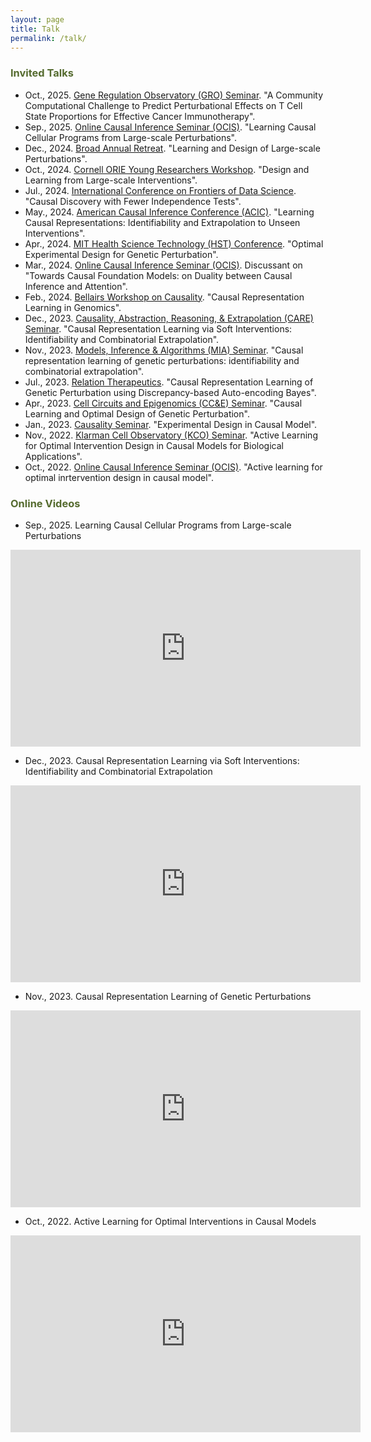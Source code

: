 ```yaml
---
layout: page
title: Talk
permalink: /talk/
---
```

### <span style="color:#556B2F">Invited Talks

- Oct., 2025. [Gene Regulation Observatory (GRO) Seminar](https://sites.broadinstitute.org/gro). "A Community Computational Challenge to Predict Perturbational Effects on T Cell State Proportions for Effective Cancer Immunotherapy".
- Sep., 2025. [Online Causal Inference Seminar (OCIS)](https://sites.google.com/view/ocis/home). "Learning Causal Cellular Programs from Large-scale Perturbations".
- Dec., 2024. [Broad Annual Retreat](https://www.broadinstitute.org). "Learning and Design of Large-scale Perturbations".
- Oct., 2024. [Cornell ORIE Young Researchers Workshop](https://www.engineering.cornell.edu/orie-events/young-researchers-workshop-2024). "Design and Learning from Large-scale Interventions".
- Jul., 2024. [International Conference on Frontiers of Data Science](https://www.zjuyh.com/data2024en/rb/?language=en-us). "Causal Discovery with Fewer Independence Tests".
- May., 2024. [American Causal Inference Conference (ACIC)](https://sci-info.org/annual-meeting/). "Learning Causal Representations: Identifiability and Extrapolation to Unseen Interventions".
- Apr., 2024. [MIT Health Science Technology (HST) Conference](https://ilp.mit.edu/HST24). "Optimal Experimental Design for Genetic Perturbation".
- Mar., 2024. [Online Causal Inference Seminar (OCIS)](https://sites.google.com/view/ocis/home). Discussant on "Towards Causal Foundation Models: on Duality between Causal Inference and Attention".
- Feb., 2024. [Bellairs Workshop on Causality](https://bclworkshop.github.io/2024/#attendees). "Causal Representation Learning in Genomics".
- Dec., 2023. [Causality, Abstraction, Reasoning, &amp; Extrapolation (CARE) Seminar](https://portal.valencelabs.com/care). "Causal Representation Learning via Soft Interventions: Identifiability and Combinatorial Extrapolation".
- Nov., 2023. [Models, Inference &amp; Algorithms (MIA) Seminar](https://www.broadinstitute.org/talks/fall-2023/mia). "Causal representation learning of genetic perturbations: identifiability and combinatorial extrapolation".
- Jul., 2023. [Relation Therapeutics](https://www.relationrx.com). "Causal Representation Learning of Genetic Perturbation using Discrepancy-based Auto-encoding Bayes".
- Apr., 2023. [Cell Circuits and Epigenomics (CC&amp;E) Seminar](https://www.broadinstitute.org/genomeregulation-cellcircuitry-epigenomics). "Causal Learning and Optimal Design of Genetic Perturbation".
- Jan., 2023. [Causality Seminar](https://sites.google.com/view/zhigao-guo/causality-seminar). "Experimental Design in Causal Model".
- Nov., 2022. [Klarman Cell Observatory (KCO) Seminar](https://www.broadinstitute.org/klarman-cell-observatory). "Active Learning for Optimal Intervention Design in Causal Models for Biological Applications".
- Oct., 2022. [Online Causal Inference Seminar (OCIS)](https://sites.google.com/view/ocis/home). "Active learning for optimal inrtervention design in causal model".

### <span style="color:#556B2F">Online Videos

- Sep., 2025. Learning Causal Cellular Programs from Large-scale Perturbations

<iframe width="560" height="315" src="https://www.youtube.com/embed/fGCPabNMkh0?si=1Kl6n0UZjfv6xYIT" title="YouTube video player" frameborder="0" allow="accelerometer; autoplay; clipboard-write; encrypted-media; gyroscope; picture-in-picture; web-share" referrerpolicy="strict-origin-when-cross-origin" allowfullscreen></iframe>

<br />

- Dec., 2023. Causal Representation Learning via Soft Interventions: Identifiability and Combinatorial Extrapolation

<iframe width="560" height="315" src="https://www.youtube.com/embed/vDZ_r4hP83o?si=v83tYKlT2w2sCw-y" title="YouTube video player" frameborder="0" allow="accelerometer; autoplay; clipboard-write; encrypted-media; gyroscope; picture-in-picture; web-share" allowfullscreen></iframe>

<br />

- Nov., 2023. Causal Representation Learning of Genetic Perturbations

<iframe width="560" height="315" src="https://www.youtube.com/embed/26T3egzyhTQ?si=KU6VU7_TVgXd7E2i" title="YouTube video player" frameborder="0" allow="accelerometer; autoplay; clipboard-write; encrypted-media; gyroscope; picture-in-picture; web-share" allowfullscreen></iframe>

<br />

- Oct., 2022. Active Learning for Optimal Interventions in Causal Models

<iframe width="560" height="315" src="https://www.youtube.com/embed/-UKCRvf5SGc?si=Z3H3QX2JAnVJTnAf" title="YouTube video player" frameborder="0" allow="accelerometer; autoplay; clipboard-write; encrypted-media; gyroscope; picture-in-picture; web-share" allowfullscreen></iframe>
